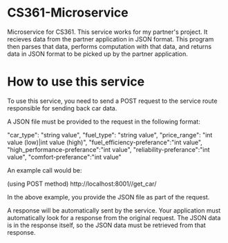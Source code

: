 # CS361-Microservice
Microservice for CS361. This service works for my partner's project. It recieves data from the partner application in JSON format. This program then parses that data, performs computation with that data, and returns data in JSON format to be picked up by the partner application.

# How to use this service

To use this service, you need to send a POST request to the service route responsible for sending back car data.

A JSON file must be provided to the request in the following format:

"car_type": "string value", "fuel_type": "string value", 
"price_range": "int value (low)|int value (high)", 
"fuel_efficiency-preferance":"int value", "high_performance-preferance":"int value", 
"reliability-preferance":"int value", "comfort-preferance":"int value"

An example call would be:

(using POST method) http://localhost:8001//get_car/

In the above example, you provide the JSON file as part of the request.

A response will be automatically sent by the service. Your application must automatically look for a response from the original request. The JSON data is in the response itself, so the JSON data must be retrieved
from that response.